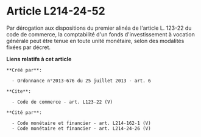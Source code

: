 # Article L214-24-52

Par dérogation aux dispositions du premier alinéa de l'article L. 123-22 du code de commerce, la comptabilité d'un fonds
d'investissement à vocation générale peut être tenue en toute unité monétaire, selon des modalités fixées par décret.

**Liens relatifs à cet article**

	**Créé par**:

	  - Ordonnance n°2013-676 du 25 juillet 2013 - art. 6

	**Cite**:

	  - Code de commerce - art. L123-22 (V)

	**Cité par**:

	  - Code monétaire et financier - art. L214-162-1 (V)
	  - Code monétaire et financier - art. L214-24-26 (V)
